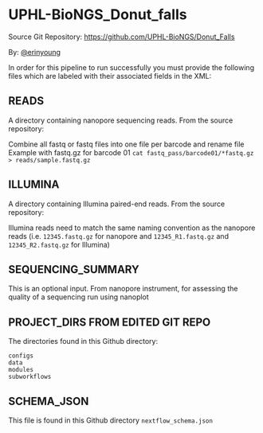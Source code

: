 # UPHL-BioNGS_Donut_falls

Source Git Repository: https://github.com/UPHL-BioNGS/Donut_Falls

By: [@erinyoung](https://github.com/erinyoung)

In order for this pipeline to run successfully you must provide the following files which are labeled with their associated fields in the XML:

## READS
A directory containing nanopore sequencing reads. From the source repository:

Combine all fastq or fastq files into one file per barcode and rename file
Example with fastq.gz for barcode 01 ```cat fastq_pass/barcode01/*fastq.gz > reads/sample.fastq.gz```

## ILLUMINA
A directory containing Illumina paired-end reads. From the source repository:

Illumina reads need to match the same naming convention as the nanopore reads (i.e. `12345.fastq.gz` for nanopore and `12345_R1.fastq.gz` and `12345_R2.fastq.gz` for Illumina)

## SEQUENCING_SUMMARY
This is an optional input. From nanopore instrument, for assessing the quality of a sequencing run using nanoplot

## PROJECT_DIRS FROM EDITED GIT REPO
The directories found in this Github directory:
```
configs
data
modules
subworkflows
```

## SCHEMA_JSON
This file is found in this Github directory ```nextflow_schema.json```
